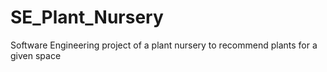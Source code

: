 # SE_Plant_Nursery
Software Engineering project of a plant nursery to recommend plants for a given space 
